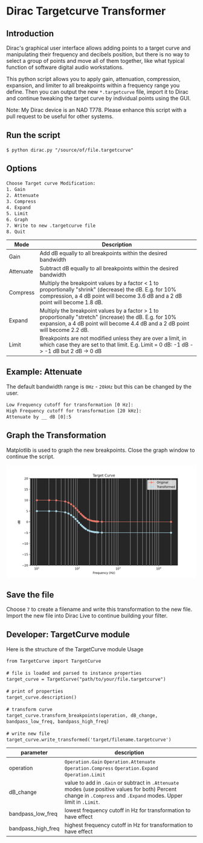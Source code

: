 # Dirac Targetcurve Transformer

## Introduction
Dirac's graphical user interface allows adding points to a target curve and manipulating their frequency and decibels position, 
but there is no way to select a group of points and move all of them together, like what typical
function of software digital audio workstations.

This python script allows you to apply gain, attenuation, compression, expansion, and limiter 
to all breakpoints within a frequency range you define. Then you can output the new `*.targetcurve` file, import it to Dirac 
and continue tweaking the target curve by individual points using the GUI.

Note: My Dirac device is an NAD T778. Please enhance this script with a pull request to be useful for other systems.

## Run the script
```
$ python dirac.py "/source/of/file.targetcurve"
```

## Options
```
Choose Target curve Modification:
1. Gain
2. Attenuate
3. Compress
4. Expand
5. Limit
6. Graph
7. Write to new .targetcurve file
8. Quit

```
| Mode | Description |
|---|---|
| Gain | Add dB equally to all breakpoints within the desired bandwidth|
| Attenuate | Subtract dB equally to all breakpoints within the desired bandwidth|
| Compress| Multiply the breakpoint values by a factor < 1 to proportionally "shrink" (decrease) the dB. E.g. for 10% compression, a 4 dB point will become 3.6 dB and a 2 dB point will become 1.8 dB.|
| Expand| Multiply the breakpoint values by a factor > 1 to proportionally "stretch" (increase) the dB. E.g. for 10% expansion, a 4 dB point will become 4.4 dB and a 2 dB point will become 2.2 dB. |
| Limit| Breakpoints are not modified unless they are over a limit, in which case they are set to that limit. E.g. Limit = 0 dB: -1 dB -> -1 dB but 2 dB -> 0 dB|

## Example: Attenuate
The default bandwidth range is `0Hz` - `20kHz` but this can be changed by the user.
```
Low Frequency cutoff for transformation [0 Hz]: 
High Frequency cutoff for transformation [20 kHz]:  
Attenuate by __ dB [0]:5

```
## Graph the Transformation
Matplotlib is used to graph the new breakpoints. 
Close the graph window to continue the script.

![Figure 1](img/Figure_1.png)

## Save the file
Choose `7` to create a filename and write this transformation to the new file. 
Import the new file into Dirac Live to continue building your filter.  


## Developer: TargetCurve module
Here is the structure of the TargetCurve module
Usage
```
from TargetCurve import TargetCurve

# file is loaded and parsed to instance properties
target_curve = TargetCurve("path/to/your/file.targetcurve")

# print of properties
target_curve.description()

# transform curve
target_curve.transform_breakpoints(operation, dB_change, bandpass_low_freq, bandpass_high_freq)

# write new file
target_curve.write_transformed('target/filename.targetcurve')

```

| parameter | description |
|---|---|
| operation | `Operation.Gain`  `Operation.Attenuate` `Operation.Compress` `Operation.Expand` `Operation.Limit`|
| dB_change | value to add in `.Gain` or subtract in `.Attenuate` modes (use positive values for both) Percent change in `.Compress` and `.Expand` modes. Upper limit in `.Limit`.
| bandpass_low_freq| lowest frequency cutoff in Hz for transformation to have effect |
| bandpass_high_freq| highest frequency cutoff in Hz for transformation to have effect |
